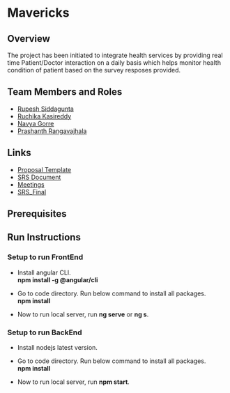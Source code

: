 # Mavericks

## Overview

The project has been initiated to integrate health services by providing real time Patient/Doctor interaction on a daily basis which helps monitor health condition of patient based on the survey resposes provided.


## Team Members and Roles

* [Rupesh Siddagunta](https://github.com/Rupesh247/CIS641-HW2--Siddagunta.git)
* [Ruchika Kasireddy](https://github.com/RuchiKasireddy/CIS641-HW2-Kasireddy.git)
* [Navya Gorre](https://github.com/NavyaGorre/CIS641-HW2-Gorre.git)
* [Prashanth Rangavajhala](https://github.com/PrashanthRangavajhala/CIS641-HW2-Rangavajhala.git)

## Links
* [Proposal Template](https://github.com/Rupesh247/GVSU-CIS641-Mavericks/blob/master/docs/proposal-template.md)
* [SRS Document](https://github.com/Rupesh247/GVSU-CIS641-Mavericks/blob/ed54dca900bf70c7984793545fb8091a7cafce4b/docs/software_requirements_specification.md)
* [Meetings](https://github.com/Rupesh247/GVSU-CIS641-Mavericks/tree/master/meetings)
* [SRS_Final](https://github.com/Rupesh247/GVSU-CIS641-Mavericks/blob/b7c63d26e0ba45d306f645bd05c941d05703228e/docs/software_requirements_specification_final.md)

## Prerequisites

## Run Instructions

### Setup to run FrontEnd

* Install angular CLI.
\
**npm install -g @angular/cli**

* Go to code directory. Run below command to install all packages.
\
**npm install**

* Now to run local server, run **ng serve** or **ng s**.

### Setup to run BackEnd

* Install nodejs latest version.

* Go to code directory. Run below command to install all packages.
\
**npm install**

* Now to run local server, run **npm start**.
